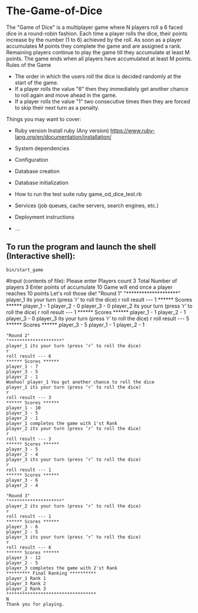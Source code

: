 # The-Game-of-Dice
The "Game of Dice" is a multiplayer game where N players roll a 6 faced dice in a round-robin fashion. Each time a player rolls the dice, their points increase by the number (1 to 6) achieved by the roll.
As soon as a player accumulates M points they complete the game and are assigned a rank. Remaining players continue to play the game till they accumulate at least M points. The game ends when all players have accumulated at least M points.
Rules of the Game

* The order in which the users roll the dice is decided randomly at the start of the game.
* If a player rolls the value "6" then they immediately get another chance to roll again and
move ahead in the game.
* If a player rolls the value "1" two consecutive times then they are forced to skip their next
turn as a penalty.


Things you may want to cover:

* Ruby version
    Install ruby (Any version)
    https://www.ruby-lang.org/en/documentation/installation/

* System dependencies

* Configuration

* Database creation

* Database initialization

* How to run the test suite
    ruby game_od_dice_test.rb
* Services (job queues, cache servers, search engines, etc.)

* Deployment instructions

* ...

## To run the program and launch the shell (Interactive shell): 
	bin/start_game
	
#Input (contents of file):
	Please enter Players count
	3
	Total Number of players 3
	Enter points of accumulate
	10
	Game will end once a player reaches 10 points
	Let's roll those die!
	"Round 1"
	"********************"
	player_1 its your turn (press ‘r’ to roll the dice)
	r
	roll result --- 1
	****** Scores ******
	player_1 - 1
	player_2 - 0
	player_3 - 0
	player_2 its your turn (press ‘r’ to roll the dice)
	r
	roll result --- 1
	****** Scores ******
	player_1 - 1
	player_2 - 1
	player_3 - 0
	player_3 its your turn (press ‘r’ to roll the dice)
	r
	roll result --- 5
	****** Scores ******
	player_3 - 5
	player_1 - 1
	player_2 - 1

	"Round 2"
	"********************"
	player_1 its your turn (press ‘r’ to roll the dice)
	r
	roll result --- 6
	****** Scores ******
	player_1 - 7
	player_3 - 5
	player_2 - 1
	Woohoo! player_1 You got another chance to roll the dice
	player_1 its your turn (press ‘r’ to roll the dice)
	r
	roll result --- 3
	****** Scores ******
	player_1 - 10
	player_3 - 5
	player_2 - 1
	player_1 completes the game with 1'st Rank
	player_2 its your turn (press ‘r’ to roll the dice)
	r
	roll result --- 3
	****** Scores ******
	player_3 - 5
	player_2 - 4
	player_3 its your turn (press ‘r’ to roll the dice)
	r
	roll result --- 1
	****** Scores ******
	player_3 - 6
	player_2 - 4

	"Round 3"
	"********************"
	player_2 its your turn (press ‘r’ to roll the dice)
	r
	roll result --- 1
	****** Scores ******
	player_3 - 6
	player_2 - 5
	player_3 its your turn (press ‘r’ to roll the dice)
	r
	roll result --- 6
	****** Scores ******
	player_3 - 12
	player_2 - 5
	player_3 completes the game with 2'st Rank
	********* Final Ranking **********
	player_1 Rank 1
	player_3 Rank 2
	player_2 Rank 3
	**********************************
	N
	Thank you for playing.
		


		
